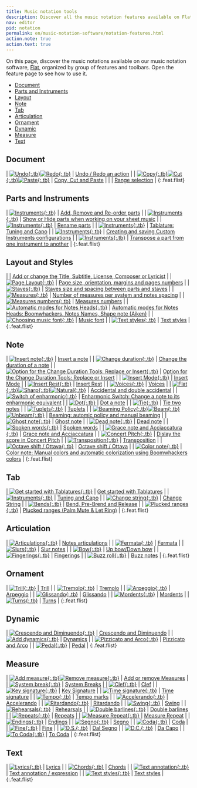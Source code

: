 ```yaml
---
title: Music notation tools
description: Discover all the music notation features available on Flat
nav: editor
pid: notation
permalink: en/music-notation-software/notation-features.html
action.note: true
action.text: true
---
```


On this page, discover the music notations available on our music notation software, [Flat](https://flat.io), organized by group of features and toolbars. Open the feature page to see how to use it.

* [Document](#document)
* [Parts and Instruments](#parts-and-instruments)
* [Layout](#layout-and-styles)
* [Note](#note)
* [Tab](#tab)
* [Articulation](#articulation)
* [Ornament](#ornament)
* [Dynamic](#dynamic)
* [Measure](#measure)
* [Text](#text)

## Document

| [![Undo](https://prod.flat-cdn.com/img/icons/editorActions/undo.svg){:.tb}![Redo](https://prod.flat-cdn.com/img/icons/editorActions/redo.svg){:.tb}](/help/en/music-notation-software/undo-redo-actions.html) | [Undo / Redo an action](/help/en/music-notation-software/undo-redo-actions.html) |
| [![Copy](https://prod.flat-cdn.com/img/icons/editorActions/copy.svg){:.tb}![Cut](https://prod.flat-cdn.com/img/icons/editorActions/cut.svg){:.tb}![Paste](https://prod.flat-cdn.com/img/icons/editorActions/paste.svg){:.tb}](/help/en/music-notation-software/paste.html) | [Copy, Cut and Paste](/help/en/music-notation-software/paste.html) |
| | [Range selection](/help/en/music-notation-software/range-selection.html) |
{:.feat.flist}

## Parts and Instruments

| [![Instruments](https://prod.flat-cdn.com/img/icons/_instrument/group-keyboards.svg){:.tb}](/help/en/music-notation-software/instruments-add-remove-order.html) | [Add, Remove and Re-order parts](/help/en/music-notation-software/instruments-add-remove-order.html) |
| [![Instruments](https://prod.flat-cdn.com/img/icons/_instrument/group-keyboards.svg){:.tb}](/help/en/music-notation-software/display-hide-parts.html) | [Show or Hide parts when working on your sheet music](/help/en/music-notation-software/display-hide-parts.html) |
| [![Instruments](https://prod.flat-cdn.com/img/icons/_instrument/group-keyboards.svg){:.tb}](/help/en/music-notation-software/instruments-rename.html) | [Rename parts](/help/en/music-notation-software/instruments-rename.html) |
| [![Instruments](https://prod.flat-cdn.com/img/icons/_instrument/group-plucked-strings.svg){:.tb}](/help/en/music-notation-software/tuning.html) | [Tablature: Tuning and Capo](/help/en/music-notation-software/tuning.html) |
| [![Instruments](https://prod.flat-cdn.com/img/icons/_instrument/group-keyboards.svg){:.tb}](/help/en/music-notation-software/custom-instruments.html) | [Creating and saving Custom Instruments configurations](/help/en/music-notation-software/custom-instruments.html) |
| [![Instruments](https://prod.flat-cdn.com/img/icons/_instrument/group-keyboards.svg){:.tb}](/help/en/music-notation-software/transpose.html#transpose-a-complete-part-for-a-different-instrument) | [Transpose a part from one instrument to another](/help/en/music-notation-software/transpose.html#transpose-a-complete-part-for-a-different-instrument) |
{:.feat.flist}

## Layout and Styles

|  | [Add or change the Title, Subtitle, License, Composer or Lyricist](/help/en/music-notation-software/credits.html) |
| [![Page Layout](https://prod.flat-cdn.com/img/icons/scoreEditor/pageLayout.svg){:.tb}](/help/en/music-notation-software/layout-page.html) | [Page size, orientation, margins and pages numbers](/help/en/music-notation-software/layout-page.html) |
| [![Staves](https://prod.flat-cdn.com/img/icons/scoreEditor/staves.svg){:.tb}](/help/en/music-notation-software/layout-staves.html) | [Staves size and spacing between parts and staves](/help/en/music-notation-software/layout-staves.html) |
| [![Measures](https://prod.flat-cdn.com/img/icons/scoreEditor/measures.svg){:.tb}](/help/en/music-notation-software/layout-measures.html) | [Number of measures per system and notes spacing](/help/en/music-notation-software/layout-measures.html) |
| [![Measures numbers](https://prod.flat-cdn.com/img/icons/scoreEditor/measuresNumbers.svg){:.tb}](/help/en/music-notation-software/layout-measures-numbers.html) | [Measures numbers](/help/en/music-notation-software/layout-measures-numbers.html) |
| [![Automatic modes for Notes Heads](https://prod.flat-cdn.com/img/icons/editorActions/noteColor.svg){:.tb}](/help/en/music-notation-software/notes-heads-automatic-modes.html) | [Automatic modes for Notes Heads: Boomwhackers, Notes Names, Shape note (Aiken)](/help/en/music-notation-software/notes-heads-automatic-modes.html) |
| [![Choosing music font](https://prod.flat-cdn.com/img/icons/editorActions/musicFont.svg){:.tb}](/help/en/music-notation-software/music-font-smufl.html) | [Music font](/help/en/music-notation-software/music-font-smufl.html) |
| [![Text styles](https://prod.flat-cdn.com/img/icons/editorActions/textFont.svg){:.tb}](/help/en/music-notation-software/text-styles.html) | [Text styles](/help/en/music-notation-software/text-styles.html) |
{:.feat.flist}

## Note

| [![Insert note](https://prod.flat-cdn.com/img/icons/editorActions/quarter.svg){:.tb}](/help/en/music-notation-software/inputting-your-first-notes.html) | [Insert a note](/help/en/music-notation-software/inputting-your-first-notes.html) |
| [![Change duration](https://prod.flat-cdn.com/img/icons/editorActions/eighth.svg){:.tb}](/help/en/music-notation-software/changeduration.html) | [Change the duration of a note](/help/en/music-notation-software/changeduration.html) |
| [![Option for the Change Duration Tools: Replace or Insert](https://prod.flat-cdn.com/img/icons/editorActions/changeDurationInsert.svg){:.tb}](/help/en/music-notation-software/change-duration-insert.html) | [Option for the Change Duration Tools: Replace or Insert](/help/en/music-notation-software/change-duration-insert.html) |
| [![Insert Mode](https://prod.flat-cdn.com/img/icons/editorActions/insertMode.svg){:.tb}](/help/en/music-notation-software/insert-mode.html) | [Insert Mode](/help/en/music-notation-software/insert-mode.html) |
| [![Insert Rest](https://prod.flat-cdn.com/img/icons/editorActions/quarterRest.svg){:.tb}](/help/en/music-notation-software/insert-rest.html) | [Insert Rest](/help/en/music-notation-software/insert-rest.html) |
| [![Voices](/help/assets/img/editor/voices.png){:.tb}](/help/en/music-notation-software/addvoice.html) | [Voices](/help/en/music-notation-software/addvoice.html) |
| [![Flat](https://prod.flat-cdn.com/img/icons/editorActions/flat.svg){:.tb}![Sharp](https://prod.flat-cdn.com/img/icons/editorActions/sharp.svg){:.tb}![Natural](https://prod.flat-cdn.com/img/icons/editorActions/natural.svg){:.tb}](/help/en/music-notation-software/accidental.html) | [Accidental and double accidental](/help/en/music-notation-software/accidental.html) |
| [![Switch of enharmonic](https://prod.flat-cdn.com/img/icons/editorActions/switchEnharmonic.svg){:.tb}](/help/en/music-notation-software/enharmonic-switch.html) | [Enharmonic Switch: Change a note to its enharmonic equivalent](/help/en/music-notation-software/enharmonic-switch.html) |
| [![Dot](https://prod.flat-cdn.com/img/icons/editorActions/dotted.svg){:.tb}](/help/en/music-notation-software/dotted.html) | [Dot a note](/help/en/music-notation-software/dotted.html) |
| [![Tie](https://prod.flat-cdn.com/img/icons/editorActions/tie.svg){:.tb}](/help/en/music-notation-software/tienote.html) | [Tie two notes](/help/en/music-notation-software/tienote.html) |
| [![Tuplets](https://prod.flat-cdn.com/img/icons/editorActions/tuplet3.svg){:.tb}](/help/en/music-notation-software/tuplet.html) | [Tuplets](/help/en/music-notation-software/tuplet.html) |
| [![Beaming Policy](https://prod.flat-cdn.com/img/icons/editorActions/beamPolicy.svg){:.tb}![Beam](https://prod.flat-cdn.com/img/icons/editorActions/beam.svg){:.tb}![Unbeam](https://prod.flat-cdn.com/img/icons/editorActions/unbeam.svg){:.tb}](/help/en/music-notation-software/notes-beaming.html) | [Beaming: automic policy and manual beaming](/help/en/music-notation-software/notes-beaming.html) |
| [![Ghost note](https://prod.flat-cdn.com/img/icons/editorActions/ghost.svg){:.tb}](/help/en/music-notation-software/ghost-note.html) | [Ghost note](/help/en/music-notation-software/ghost-note.html) |
| [![Dead note](https://prod.flat-cdn.com/img/icons/editorActions/headX.svg){:.tb}](/help/en/music-notation-software/dead-note.html) | [Dead note](/help/en/music-notation-software/dead-note.html) |
| [![Spoken words](https://prod.flat-cdn.com/img/icons/editorActions/headX.svg){:.tb}](/help/en/music-notation-software/spoken-words.html) | [Spoken words](/help/en/music-notation-software/spoken-words.html) |
| [![Grace note and Acciaccatura](https://prod.flat-cdn.com/img/icons/editorActions/gracenote.svg){:.tb}](/help/en/music-notation-software/grace-note-acciaccatura.html) | [Grace note and Acciaccatura](/help/en/music-notation-software/grace-note-acciaccatura.html) |
| [![Concert Pitch](https://prod.flat-cdn.com/img/icons/editorActions/concertPitch.svg){:.tb}](/help/en/music-notation-software/concertpitch.html) | [Dislay the score in Concert Pitch](/help/en/music-notation-software/concertpitch.html) |
| [![Transposition](https://prod.flat-cdn.com/img/icons/editorActions/transpose.svg){:.tb}](/help/en/music-notation-software/transpose.html) | [Transposition](/help/en/music-notation-software/transpose.html) |
| [![Octave shift / Ottava](https://prod.flat-cdn.com/img/icons/editorActions/8va.svg){:.tb}](/help/en/music-notation-software/octave-shift.html) | [Octave shift / Ottava](/help/en/music-notation-software/octave-shift.html) |
| [![Color note](https://prod.flat-cdn.com/img/icons/editorActions/noteColor.svg){:.tb}](/help/en/music-notation-software/color-notes.html) | [Color note: Manual colors and automatic colorization using Boomwhackers colors](/help/en/music-notation-software/color-notes.html) |
{:.feat.flist}

## Tab

| [![Get started with Tablatures](https://prod.flat-cdn.com/img/icons/_instrument/group-plucked-strings.svg){:.tb}](/help/en/music-notation-software/tabs.html) | [Get started with Tablatures](/help/en/music-notation-software/tabs.html) |
| [![Instruments](https://prod.flat-cdn.com/img/icons/_instrument/group-plucked-strings.svg){:.tb}](/help/en/music-notation-software/tuning.html) | [ Tuning and Capo](/help/en/music-notation-software/tuning.html) |
| [![Change string](https://prod.flat-cdn.com/img/icons/editorActions/transpose.svg){:.tb}](/help/en/music-notation-software/change-string.html) | [Change String](/help/en/music-notation-software/change-string.html) |
| [![Bends](https://prod.flat-cdn.com/img/icons/editorActions/bend.svg){:.tb}](/help/en/music-notation-software/bends.html) | [Bend, Pre-Brend and Release](/help/en/music-notation-software/bends.html) |
| [![Plucked ranges](https://prod.flat-cdn.com/img/icons/editorActions/palmMute.svg){:.tb}](/help/en/music-notation-software/plucked-ranges.html) | [Plucked ranges (Palm Mute & Let Ring)](/help/en/music-notation-software/plucked-ranges.html) |
{:.feat.flist}

## Articulation

| [![Articulations](https://prod.flat-cdn.com/img/icons/editorActions/staccato.svg){:.tb}](/help/en/music-notation-software/articulation.html) | [Notes articulations](/help/en/music-notation-software/articulation.html) |
| [![Fermata](https://prod.flat-cdn.com/img/icons/editorActions/fermata.svg){:.tb}](/help/en/music-notation-software/fermata.html) | [Fermata](/help/en/music-notation-software/fermata.html) |
| [![Slurs](https://prod.flat-cdn.com/img/icons/editorActions/slurs.svg){:.tb}](/help/en/music-notation-software/slur.html) | [Slur notes](/help/en/music-notation-software/slur.html) |
| [![Bow](https://prod.flat-cdn.com/img/icons/editorActions/upbow.svg){:.tb}](/help/en/music-notation-software/bow.html) | [Up bow/Down bow](/help/en/music-notation-software/bow.html) |
| [![Fingerings](https://prod.flat-cdn.com/img/icons/editorActions/fingering.svg){:.tb}](/help/en/music-notation-software/fingerings.html) | [Fingerings](/help/en/music-notation-software/fingerings.html) |
| [![Buzz roll](https://prod.flat-cdn.com/img/icons/editorActions/buzzroll.svg){:.tb}](/help/en/music-notation-software/buzznote.html) | [Buzz notes](/help/en/music-notation-software/buzznote.html) |
{:.feat.flist}

## Ornament

| [![Trill](https://prod.flat-cdn.com/img/icons/editorActions/trill.svg){:.tb}](/help/en/music-notation-software/trill.html) | [Trill](/help/en/music-notation-software/trill.html) |
| [![Tremolo](https://prod.flat-cdn.com/img/icons/editorActions/tremolo.svg){:.tb}](/help/en/music-notation-software/tremolo.html) | [Tremolo](/help/en/music-notation-software/tremolo.html) |
| [![Arpeggio](https://prod.flat-cdn.com/img/icons/editorActions/arpeggio.svg){:.tb}](/help/en/music-notation-software/arpeggio.html) | [Arpeggio](/help/en/music-notation-software/arpeggio.html) |
| [![Glissando](https://prod.flat-cdn.com/img/icons/editorActions/glissando.svg){:.tb}](/help/en/music-notation-software/glissando.html) | [Glissando](/help/en/music-notation-software/glissando.html) |
| [![Mordents](https://prod.flat-cdn.com/img/icons/editorActions/mordent.svg){:.tb}](/help/en/music-notation-software/mordents.html) | [Mordents](/help/en/music-notation-software/mordents.html) |
| [![Turns](https://prod.flat-cdn.com/img/icons/editorActions/turn.svg){:.tb}](/help/en/music-notation-software/turns.html) | [Turns](/help/en/music-notation-software/turns.html) |
{:.feat.flist}

## Dynamic

| [![Crescendo and Diminuendo](https://prod.flat-cdn.com/img/icons/editorActions/crescendo.svg){:.tb}](/help/en/music-notation-software/wedges.html) | [Crescendo and Diminuendo](/help/en/music-notation-software/wedges.html) |
| [![Add dynamics](https://prod.flat-cdn.com/img/icons/editorActions/p.svg){:.tb}](/help/en/music-notation-software/dynamics.html) | [Dynamics](/help/en/music-notation-software/dynamics.html) |
| [![Pizzicato and Arco](https://prod.flat-cdn.com/img/icons/editorActions/pizz.svg){:.tb}](/help/en/music-notation-software/pizz.html) | [Pizzicato and Arco](/help/en/music-notation-software/pizz.html) |
| [![Pedal](https://prod.flat-cdn.com/img/icons/editorActions/pedal.svg){:.tb}](/help/en/music-notation-software/pedal.html) | [Pedal](/help/en/music-notation-software/pedal.html) |
{:.feat.flist}

## Measure

| [![Add measure](https://prod.flat-cdn.com/img/icons/editorActions/insertMeasureAfter.svg){:.tb}![Remove measure](https://prod.flat-cdn.com/img/icons/editorActions/removeMeasure.svg){:.tb}](/help/en/music-notation-software/addmeasure.html) | [Add or remove Measures](/help/en/music-notation-software/addmeasure.html) |
| [![System break](https://prod.flat-cdn.com/img/icons/editorActions/systemBreak.svg){:.tb}](/help/en/music-notation-software/system-break.html) | [System Breaks](/help/en/music-notation-software/system-break.html) |
| [![Clef](https://prod.flat-cdn.com/img/icons/editorActions/clef.svg){:.tb}](/help/en/music-notation-software/clef.html) | [Clef](/help/en/music-notation-software/clef.html) |
| [![Key signature](https://prod.flat-cdn.com/img/icons/editorActions/keySignature.svg){:.tb}](/help/en/music-notation-software/keysig.html) | [Key Signature](/help/en/music-notation-software/keysig.html) |
| [![Time signature](https://prod.flat-cdn.com/img/icons/editorActions/timeSignature.svg){:.tb}](/help/en/music-notation-software/timesig.html) | [Time signature](/help/en/music-notation-software/timesig.html) |
| [![Tempo](https://prod.flat-cdn.com/img/icons/editorActions/tempo.svg){:.tb}](/help/en/music-notation-software/addtempo.html) | [Tempo marks](/help/en/music-notation-software/addtempo.html) |
| [![Accelerando](https://prod.flat-cdn.com/img/icons/editorActions/accelerando.svg){:.tb}](/help/en/music-notation-software/tempo-changes.html) | [Accelerando](/help/en/music-notation-software/tempo-changes.html) |
| [![Ritardando](https://prod.flat-cdn.com/img/icons/editorActions/ritardando.svg){:.tb}](/help/en/music-notation-software/tempo-changes.html) | [Ritardando](/help/en/music-notation-software/tempo-changes.html) |
| [![Swing](https://prod.flat-cdn.com/img/icons/editorActions/swing.svg){:.tb}](/help/en/music-notation-software/swing.html) | [Swing](/help/en/music-notation-software/swing.html) |
| [![Rehearsals](https://prod.flat-cdn.com/img/icons/editorActions/rehearsalLetter.svg){:.tb}](/help/en/music-notation-software/rehearsal.html) | [Rehearsals](/help/en/music-notation-software/rehearsal.html) |
| [![Double barlines](https://prod.flat-cdn.com/img/icons/editorActions/barlineDouble.svg){:.tb}](/help/en/music-notation-software/barlines.html) | [Double barlines](/help/en/music-notation-software/barlines.html) |
| [![Repeats](https://prod.flat-cdn.com/img/icons/editorActions/barlineRepearRight.svg){:.tb}](/help/en/music-notation-software/barlines.html) | [Repeats](/help/en/music-notation-software/barlines.html) |
| [![Measure Repeat](https://prod.flat-cdn.com/img/icons/editorActions/measureRepeat.svg){:.tb}](/help/en/music-notation-software/measure-repeat.html) | [Measure Repeat](/help/en/music-notation-software/measure-repeat.html) |
| [![Endings](https://prod.flat-cdn.com/img/icons/editorActions/ending1.svg){:.tb}](/help/en/music-notation-software/endings.html) | [Endings](/help/en/music-notation-software/endings.html) |
| [![Segno](https://prod.flat-cdn.com/img/icons/editorActions/segno.svg){:.tb}](/help/en/music-notation-software/segno.html) | [Segno](/help/en/music-notation-software/segno.html) |
| [![Coda](https://prod.flat-cdn.com/img/icons/editorActions/coda.svg){:.tb}](/help/en/music-notation-software/coda.html) | [Coda](/help/en/music-notation-software/coda.html) |
| [![Fine](https://prod.flat-cdn.com/img/icons/editorActions/fine.svg){:.tb}](/help/en/music-notation-software/fine.html) | [Fine](/help/en/music-notation-software/fine.html) |
| [![D.S.](https://prod.flat-cdn.com/img/icons/editorActions/dalSegno.svg){:.tb}](/help/en/music-notation-software/dalSegno.html) | [Dal Segno](/help/en/music-notation-software/dalSegno.html) |
| [![D.C.](https://prod.flat-cdn.com/img/icons/editorActions/dacapo.svg){:.tb}](/help/en/music-notation-software/daCapo.html) | [Da Capo](/help/en/music-notation-software/daCapo.html) |
| [![To Coda](https://prod.flat-cdn.com/img/icons/editorActions/toCoda.svg){:.tb}](/help/en/music-notation-software/toCoda.html) | [To Coda](/help/en/music-notation-software/toCoda.html) |
{:.feat.flist}

## Text

| [![Lyrics](https://prod.flat-cdn.com/img/icons/editorActions/lyric.svg){:.tb}](/help/en/music-notation-software/lyrics.html) | [Lyrics](/help/en/music-notation-software/lyrics.html) |
| [![Chords](https://prod.flat-cdn.com/img/icons/editorActions/chord.svg){:.tb}](/help/en/music-notation-software/chords.html) | [Chords](/help/en/music-notation-software/chords.html) |
| [![Text annotation](https://prod.flat-cdn.com/img/icons/editorActions/annotation.svg){:.tb}](/help/en/music-notation-software/annotation.html) | [Text annotation / expression](/help/en/music-notation-software/annotation.html) |
| [![Text styles](https://prod.flat-cdn.com/img/icons/editorActions/textFont.svg){:.tb}](/help/en/music-notation-software/text-styles.html) | [Text styles](/help/en/music-notation-software/text-styles.html) |
{:.feat.flist}
